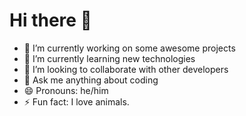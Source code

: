# Hi there 👋

- 🔭 I’m currently working on some awesome projects
- 🌱 I’m currently learning new technologies
- 👯 I’m looking to collaborate with other developers
- 💬 Ask me anything about coding
- 😄 Pronouns: he/him
- ⚡ Fun fact: I love animals.
